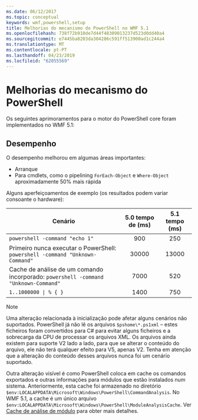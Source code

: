 ```yaml
---
ms.date: 06/12/2017
ms.topic: conceptual
keywords: wmf,powershell,setup
title: Melhorias do mecanismo do PowerShell no WMF 5.1
ms.openlocfilehash: 738f72b910de7d44f48309013237d523d0dd40a4
ms.sourcegitcommit: e7445ba8203da304286c591ff513900ad1c244a4
ms.translationtype: MT
ms.contentlocale: pt-PT
ms.lasthandoff: 04/23/2019
ms.locfileid: "62055569"
---
```

# <a name="powershell-engine-improvements"></a>Melhorias do mecanismo do PowerShell

Os seguintes aprimoramentos para o motor do PowerShell core foram implementados no WMF 5.1:

## <a name="performance"></a>Desempenho

O desempenho melhorou em algumas áreas importantes:

- Arranque
- Para cmdlets, como o pipelining `ForEach-Object` e `Where-Object` aproximadamente 50% mais rápida

Alguns aperfeiçoamentos de exemplo (os resultados podem variar consoante o hardware):

| Cenário | 5.0 tempo de (ms) | 5.1 tempo (ms) |
| -------- | :---------------: | :---------------: |
| `powershell -command "echo 1"` | 900 | 250 |
| Primeiro nunca executar o PowerShell: `powershell -command "Unknown-Command"` | 30000 | 13000 |
| Cache de análise de um comando incorporado: `powershell -command "Unknown-Command"` | 7000 | 520 |
| <code>1..1000000 &#124; % { }</code> | 1400 | 750 |

> [!Note]
> Uma alteração relacionada à inicialização pode afetar alguns cenários não suportados.
> PowerShell já não lê os arquivos `$pshome\*.ps1xml` – estes ficheiros foram convertidos para C# para evitar alguns ficheiros e a sobrecarga da CPU de processar os arquivos XML.
> Os arquivos ainda existem para suporte V2 lado a lado, para que se alterar o conteúdo do arquivo, ele não terá qualquer efeito para V5, apenas V2.
> Tenha em atenção que a alteração do conteúdo desses arquivos nunca foi um cenário suportado.

Outra alteração visível é como PowerShell coloca em cache os comandos exportados e outras informações para módulos que estão instalados num sistema.
Anteriormente, esta cache foi armazenado no diretório `$env:LOCALAPPDATA\Microsoft\Windows\PowerShell\CommandAnalysis`.
No WMF 5.1, a cache é um único arquivo `$env:LOCALAPPDATA\Microsoft\Windows\PowerShell\ModuleAnalysisCache`.
Ver [Cache de análise de módulo](scenarios-features.md#module-analysis-cache) para obter mais detalhes.